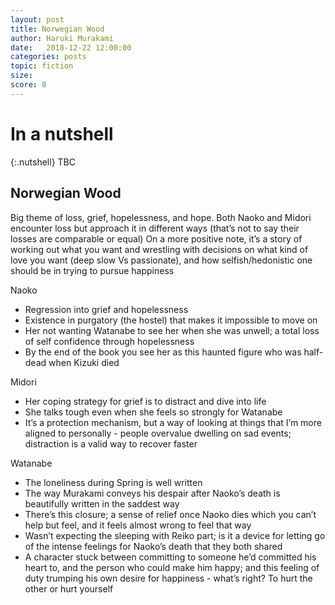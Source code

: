 ```yaml
---
layout: post
title: Norwegian Wood
author: Haruki Murakami
date:   2018-12-22 12:00:00
categories: posts
topic: fiction
size: 
score: 8
---
```


# In a nutshell

{:.nutshell}
TBC

Norwegian Wood
--
Big theme of loss, grief, hopelessness, and hope. Both Naoko and Midori encounter loss but approach it in different ways (that’s not to say their losses are comparable or equal)
On a more positive note, it’s a story of working out what you want and wrestling with decisions on what kind of love you want (deep slow Vs passionate), and how selfish/hedonistic one should be in trying to pursue happiness

Naoko
* Regression into grief and hopelessness
* Existence in purgatory (the hostel) that makes it impossible to move on
* Her not wanting Watanabe to see her when she was unwell; a total loss of self confidence through hopelessness
* By the end of the book you see her as this haunted figure who was half-dead when Kizuki died 

Midori
* Her coping strategy for grief is to distract and dive into life
* She talks tough even when she feels so strongly for Watanabe
* It’s a protection mechanism, but a way of looking at things that I’m more aligned to personally - people overvalue dwelling on sad events; distraction is a valid way to recover faster 

Watanabe
* The loneliness during Spring is well written
* The way Murakami conveys his despair after Naoko’s death is beautifully written in the saddest way
* There’s this closure; a sense of relief once Naoko dies which you can’t help but feel, and it feels almost wrong to feel that way
* Wasn’t expecting the sleeping with Reiko part; is it a device for letting go of the intense feelings for Naoko’s death that they both shared
* A character stuck between committing to someone he’d committed his heart to, and the person who could make him happy; and this feeling of duty trumping his own desire for happiness - what’s right? To hurt the other or hurt yourself



